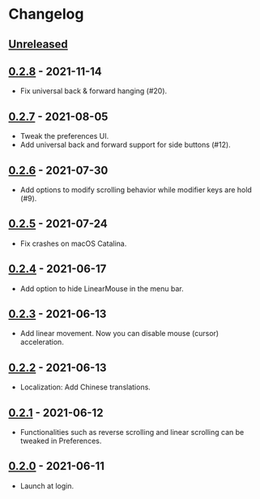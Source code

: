 # Changelog

## [Unreleased]

## [0.2.8] - 2021-11-14

- Fix universal back & forward hanging (#20).

## [0.2.7] - 2021-08-05

- Tweak the preferences UI.
- Add universal back and forward support for side buttons (#12).

## [0.2.6] - 2021-07-30

- Add options to modify scrolling behavior while modifier keys are hold (#9).

## [0.2.5] - 2021-07-24

- Fix crashes on macOS Catalina.

## [0.2.4] - 2021-06-17

- Add option to hide LinearMouse in the menu bar.

## [0.2.3] - 2021-06-13

- Add linear movement. Now you can disable mouse (cursor) acceleration.

## [0.2.2] - 2021-06-13

- Localization: Add Chinese translations.

## [0.2.1] - 2021-06-12

- Functionalities such as reverse scrolling and linear scrolling can be tweaked in Preferences.

## [0.2.0] - 2021-06-11

- Launch at login.

[unreleased]: https://github.com/lujjjh/LinearMouse/compare/v0.2.8...HEAD
[0.2.8]: https://github.com/lujjjh/LinearMouse/compare/v0.2.7...v0.2.8
[0.2.7]: https://github.com/lujjjh/LinearMouse/compare/v0.2.6...v0.2.7
[0.2.6]: https://github.com/lujjjh/LinearMouse/compare/v0.2.5...v0.2.6
[0.2.5]: https://github.com/lujjjh/LinearMouse/compare/v0.2.4...v0.2.5
[0.2.4]: https://github.com/lujjjh/LinearMouse/compare/v0.2.3...v0.2.4
[0.2.3]: https://github.com/lujjjh/LinearMouse/compare/v0.2.2...v0.2.3
[0.2.2]: https://github.com/lujjjh/LinearMouse/compare/v0.2.1...v0.2.2
[0.2.1]: https://github.com/lujjjh/LinearMouse/compare/v0.2.0...v0.2.1
[0.2.0]: https://github.com/lujjjh/LinearMouse/tree/v0.2.0
